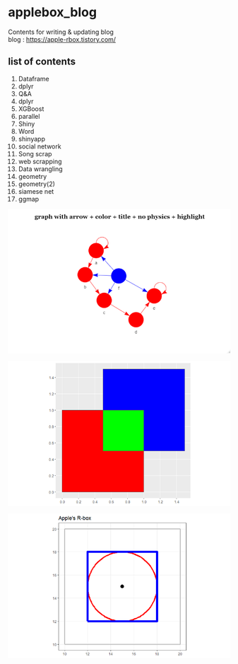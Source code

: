 # applebox_blog
Contents for writing & updating blog  
blog : https://apple-rbox.tistory.com/

## list of contents
01) Dataframe
02) dplyr
03) Q&A
04) dplyr
05) XGBoost
06) parallel
07) Shiny
08) Word
09) shinyapp
10) social network
13) Song scrap
14) web scrapping
15) Data wrangling
16) geometry
17) geometry(2)
18) siamese net
19) ggmap

![SAMPLE](https://github.com/JunmoNam/applebox_blog/blob/master/R/SAMPLE/10_SAMPLE10.png)


![SAMPLE](https://github.com/JunmoNam/applebox_blog/blob/master/R/SAMPLE/16_SAMPLE1.png)


![SAMPLE](https://github.com/JunmoNam/applebox_blog/blob/master/R/SAMPLE/16_SAMPLE2.png)
